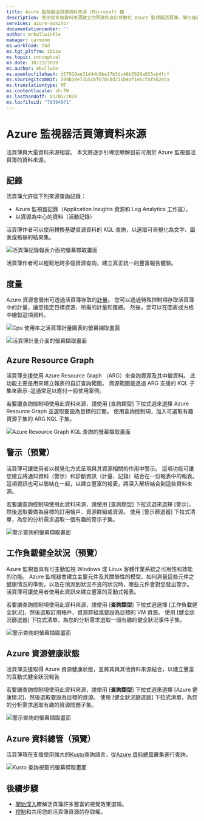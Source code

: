 ```yaml
---
title: Azure 監視器活頁簿資料來源 |Microsoft 檔
description: 使用從多個資料來源建立的預建和自訂參數化 Azure 監視器活頁簿，簡化複雜的報表
services: azure-monitor
documentationcenter: ''
author: mrbullwinkle
manager: carmonm
ms.workload: tbd
ms.tgt_pltfrm: ibiza
ms.topic: conceptual
ms.date: 10/23/2019
ms.author: mbullwin
ms.openlocfilehash: d57910ae31d4db9be17b3dc46b5920a925ab4fcf
ms.sourcegitcommit: 509b39e73b5cbf670c8d231b4af1e6cfafa82e5a
ms.translationtype: MT
ms.contentlocale: zh-TW
ms.lasthandoff: 03/05/2020
ms.locfileid: "78394071"
---
```

# <a name="azure-monitor-workbooks-data-sources"></a>Azure 監視器活頁簿資料來源

活頁簿與大量資料來源相容。 本文將逐步引導您瞭解目前可用於 Azure 監視器活頁簿的資料來源。

## <a name="logs"></a>記錄

活頁簿允許從下列來源查詢記錄：

* Azure 監視器記錄（Application Insights 資源和 Log Analytics 工作區）。
* 以資源為中心的資料（活動記錄）

活頁簿作者可以使用轉換基礎資源資料的 KQL 查詢，以選取可哥視化為文字、圖表或格線的結果集。

![活頁簿記錄報表介面的螢幕擷取畫面](./media/workbooks-overview/logs.png)

活頁簿作者可以輕鬆地跨多個資源查詢，建立真正統一的豐富報告體驗。

## <a name="metrics"></a>度量

Azure 資源會發出可透過活頁簿存取的[計量](data-platform-metrics.md)。 您可以透過特殊控制項存取活頁簿中的計量，讓您指定目標資源、所需的計量和匯總。 然後，您可以在圖表或方格中繪製這項資料。

![Cpu 使用率之活頁簿計量圖表的螢幕擷取畫面](./media/workbooks-overview/metrics-graph.png)

![活頁簿計量介面的螢幕擷取畫面](./media/workbooks-overview/metrics.png)

## <a name="azure-resource-graph"></a>Azure Resource Graph 

活頁簿支援使用 Azure Resource Graph （ARG）來查詢資源及其中繼資料。 此功能主要是用來建立報表的自訂查詢範圍。 資源範圍是透過 ARG 支援的 KQL 子集來表示–這通常足以應付一般使用案例。

若要讓查詢控制項使用此資料來源，請使用 [查詢類型] 下拉式選來選擇 Azure Resource Graph 並選取要設為目標的訂閱。 使用查詢控制項，加入可選取有趣資源子集的 ARG KQL 子集。


![Azure Resource Graph KQL 查詢的螢幕擷取畫面](./media/workbooks-overview/azure-resource-graph.png)

## <a name="alerts-preview"></a>警示（預覽）

活頁簿可讓使用者以視覺化方式呈現與其資源相關的作用中警示。 這項功能可讓您建立將通知資料（警示）和診斷資訊（計量、記錄）結合在一份報表中的報表。 這項資訊也可以聯結在一起，以建立豐富的報表，將深入解析結合到這些資料來源。

若要讓查詢控制項使用此資料來源，請使用 [查詢類型] 下拉式選來選擇 [警示]，然後選取要做為目標的訂用帳戶、資源群組或資源。 使用 [警示篩選器] 下拉式清單，為您的分析需求選取一個有趣的警示子集。

![警示查詢的螢幕擷取畫面](./media/workbooks-overview/alerts.png)

## <a name="workload-health-preview"></a>工作負載健全狀況（預覽）

Azure 監視器具有可主動監視 Windows 或 Linux 客體作業系統之可用性和效能的功能。 Azure 監視器會建立主要元件及其關聯性的模型、如何測量這些元件之健康情況的準則，以及在偵測到狀況不良的狀況時，哪些元件會對您發出警示。 活頁簿可讓使用者使用此資訊來建立豐富的互動式報表。

若要讓查詢控制項使用此資料來源，請使用 [**查詢類型**] 下拉式選選擇 [工作負載健全狀況]，然後選取訂用帳戶、資源群組或要設為目標的 VM 資源。 使用 [健全狀況篩選器] 下拉式清單，為您的分析需求選取一個有趣的健全狀況事件子集。

![警示查詢的螢幕擷取畫面](./media/workbooks-overview/workload-health.png)

## <a name="azure-resource-health"></a>Azure 資源健康狀態 

活頁簿支援取得 Azure 資源健康狀態，並將其與其他資料來源結合，以建立豐富的互動式健全狀況報告

若要讓查詢控制項使用此資料來源，請使用 [**查詢類型**] 下拉式選來選擇 [Azure 健康情況]，然後選取要設為目標的資源。 使用 [健全狀況篩選器] 下拉式清單，為您的分析需求選取有趣的資源問題子集。

![警示查詢的螢幕擷取畫面](./media/workbooks-overview/resource-health.png)

## <a name="azure-data-explorer-preview"></a>Azure 資料總管（預覽）

活頁簿現在支援使用強大的[Kusto](https://docs.microsoft.com/azure/kusto/query/index)查詢語言，從[Azure 資料總管](https://docs.microsoft.com/azure/data-explorer/)叢集進行查詢。   

![Kusto 查詢視窗的螢幕擷取畫面](./media/workbooks-overview/data-explorer.png)

## <a name="next-steps"></a>後續步驟

* [開始深入](workbooks-visualizations.md)瞭解活頁簿許多豐富的視覺效果選項。
* [控制](workbooks-access-control.md)和共用您的活頁簿資源的存取權。
